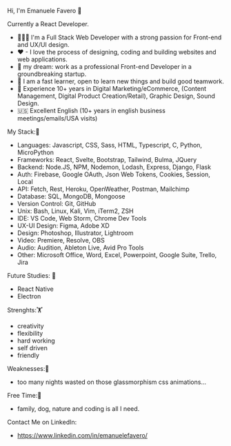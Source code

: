 Hi, I'm Emanuele Favero 👋

Currently a React Developer.

- 🧑🏻‍💻 I'm a Full Stack Web Developer with a strong passion for Front-end and UX/UI design.
- ♥ - I love the process of designing, coding and building websites and web applications.
- 🎯 my dream: work as a professional Front-end Developer in a groundbreaking startup.
- 💪 I am a fast learner, open to learn new things and build good teamwork.
- 📱 Experience 10+ years in Digital Marketing/eCommerce, (Content Management, Digital Product Creation/Retail), Graphic Design, Sound Design.
- 🇺🇸 Excellent English (10+ years in english business meetings/emails/USA visits)

My Stack:💾
- Languages: Javascript, CSS, Sass, HTML, Typescript, C, Python, MicroPython
- Frameworks: React, Svelte, Bootstrap, Tailwind, Bulma, JQuery
- Backend: Node.JS, NPM, Nodemon, Lodash, Express, Django, Flask
- Auth: Firebase, Google OAuth, Json Web Tokens, Cookies, Session, Local
- API: Fetch, Rest, Heroku, OpenWeather, Postman, Mailchimp
- Database: SQL, MongoDB, Mongoose
- Version Control: Git, GitHub
- Unix: Bash, Linux, Kali, Vim, iTerm2, ZSH
- IDE: VS Code, Web Storm, Chrome Dev Tools
- UX-UI Design: Figma, Adobe XD
- Design: Photoshop, Illustrator, Lightroom
- Video: Premiere, Resolve, OBS
- Audio: Audition, Ableton Live, Avid Pro Tools
- Other: Microsoft Office, Word, Excel, Powerpoint, Google Suite, Trello, Jira

Future Studies: 🛫
- React Native
- Electron

Strenghts:🏋️
- creativity
- flexibility
- hard working
- self driven
- friendly

Weaknesses:🔎
- too many nights wasted on those glassmorphism css animations...

Free Time:🌴
- family, dog, nature and coding is all I need.

Contact Me on LinkedIn:
- https://www.linkedin.com/in/emanuelefavero/


